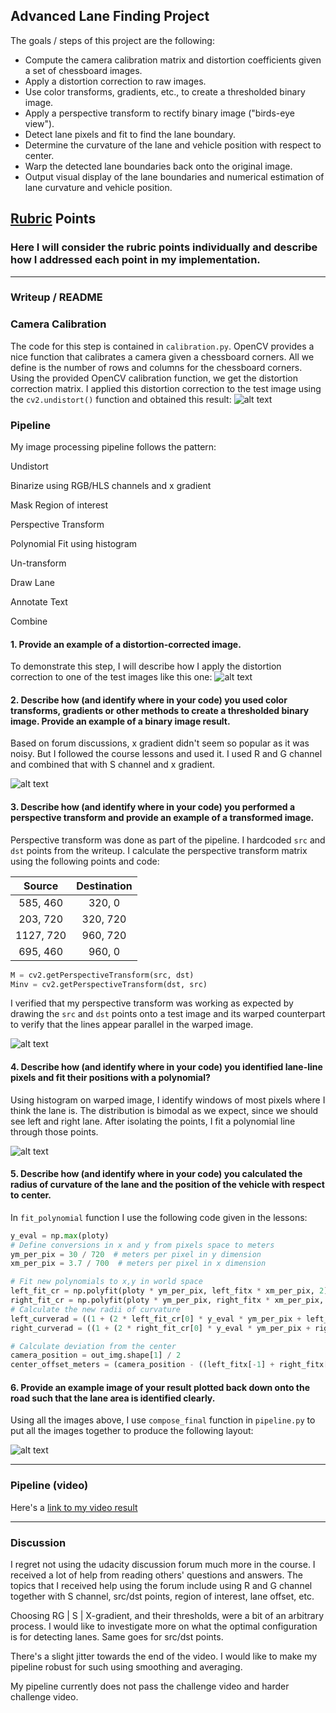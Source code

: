 ## Advanced Lane Finding Project

The goals / steps of this project are the following:

* Compute the camera calibration matrix and distortion coefficients given a set of chessboard images.
* Apply a distortion correction to raw images.
* Use color transforms, gradients, etc., to create a thresholded binary image.
* Apply a perspective transform to rectify binary image ("birds-eye view").
* Detect lane pixels and fit to find the lane boundary.
* Determine the curvature of the lane and vehicle position with respect to center.
* Warp the detected lane boundaries back onto the original image.
* Output visual display of the lane boundaries and numerical estimation of lane curvature and vehicle position.

## [Rubric](https://review.udacity.com/#!/rubrics/571/view) Points

### Here I will consider the rubric points individually and describe how I addressed each point in my implementation.  

---

### Writeup / README

### Camera Calibration

The code for this step is contained in `calibration.py`. OpenCV provides a nice function that calibrates a camera given a chessboard corners. All we define is the number of rows and columns for the chessboard corners. Using the provided OpenCV calibration function, we get the distortion correction matrix. I applied this distortion correction to the test image using the `cv2.undistort()` function and obtained this result: 
![alt text](./output_images/checkbox.png)

### Pipeline

My image processing pipeline follows the pattern:

Undistort

Binarize using RGB/HLS channels and x gradient

Mask Region of interest

Perspective Transform

Polynomial Fit using histogram

Un-transform

Draw Lane

Annotate Text

Combine

#### 1. Provide an example of a distortion-corrected image.

To demonstrate this step, I will describe how I apply the distortion correction to one of the test images like this one:
![alt text](./output_images/test4.jpg)

#### 2. Describe how (and identify where in your code) you used color transforms, gradients or other methods to create a thresholded binary image.  Provide an example of a binary image result.

Based on forum discussions, x gradient didn't seem so popular as it was noisy. But I followed the course lessons and used it. I used R and G channel and combined that with S channel and x gradient.

![alt text](./output_images/combined_binary.png)

#### 3. Describe how (and identify where in your code) you performed a perspective transform and provide an example of a transformed image.

Perspective transform was done as part of the pipeline. I hardcoded `src` and `dst` points from the writeup. I calculate the perspective transform matrix using the following points and code:

| Source        | Destination   | 
|:-------------:|:-------------:| 
| 585, 460      | 320, 0        | 
| 203, 720      | 320, 720      |
| 1127, 720     | 960, 720      |
| 695, 460      | 960, 0        |

```python
M = cv2.getPerspectiveTransform(src, dst)
Minv = cv2.getPerspectiveTransform(dst, src)
```

I verified that my perspective transform was working as expected by drawing the `src` and `dst` points onto a test image and its warped counterpart to verify that the lines appear parallel in the warped image.

![alt text](./output_images/src_dst.png)

#### 4. Describe how (and identify where in your code) you identified lane-line pixels and fit their positions with a polynomial?

Using histogram on warped image, I identify windows of most pixels where I think the lane is. The distribution is bimodal as we expect, since we should see left and right lane. After isolating the points, I fit a polynomial line through those points.

![alt text](./output_images/polynomial.png)

#### 5. Describe how (and identify where in your code) you calculated the radius of curvature of the lane and the position of the vehicle with respect to center.

In `fit_polynomial` function I use the following code given in the lessons:
```python
y_eval = np.max(ploty)
# Define conversions in x and y from pixels space to meters
ym_per_pix = 30 / 720  # meters per pixel in y dimension
xm_per_pix = 3.7 / 700  # meters per pixel in x dimension

# Fit new polynomials to x,y in world space
left_fit_cr = np.polyfit(ploty * ym_per_pix, left_fitx * xm_per_pix, 2)
right_fit_cr = np.polyfit(ploty * ym_per_pix, right_fitx * xm_per_pix, 2)
# Calculate the new radii of curvature
left_curverad = ((1 + (2 * left_fit_cr[0] * y_eval * ym_per_pix + left_fit_cr[1]) ** 2) ** 1.5) / np.absolute(2 * left_fit_cr[0])
right_curverad = ((1 + (2 * right_fit_cr[0] * y_eval * ym_per_pix + right_fit_cr[1]) ** 2) ** 1.5) / np.absolute(2 * right_fit_cr[0])

# Calculate deviation from the center
camera_position = out_img.shape[1] / 2
center_offset_meters = (camera_position - ((left_fitx[-1] + right_fitx[-1]) / 2)) * xm_per_pix

```

#### 6. Provide an example image of your result plotted back down onto the road such that the lane area is identified clearly.

Using all the images above, I use `compose_final` function in `pipeline.py` to put all the images together to produce the following layout:

![alt text](./output_images/final.png)

---

### Pipeline (video)

Here's a [link to my video result](https://youtu.be/tQ1IGnQseyE)

---

### Discussion

I regret not using the udacity discussion forum much more in the course. I received a lot of help from reading others' questions and answers. The topics that I received help using the forum include using R and G channel together with S channel, src/dst points, region of interest, lane offset, etc. 

Choosing RG | S | X-gradient, and their thresholds, were a bit of an arbitrary process. I would like to investigate more on what the optimal configuration is for detecting lanes. Same goes for src/dst points.

There's a slight jitter towards the end of the video. I would like to make my pipeline robust for such using smoothing and averaging.

My pipeline currently does not pass the challenge video and harder challenge video.
